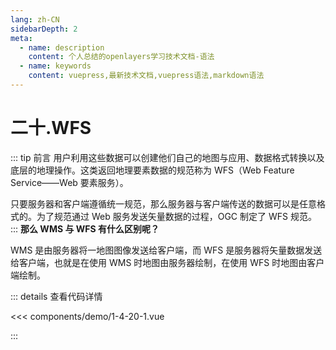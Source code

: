 ```yaml
---
lang: zh-CN
sidebarDepth: 2
meta:
  - name: description
    content: 个人总结的openlayers学习技术文档-语法
  - name: keywords
    content: vuepress,最新技术文档,vuepress语法,markdown语法
---
```


# 二十.WFS

::: tip 前言
用户利用这些数据可以创建他们自己的地图与应用、数据格式转换以及底层的地理操作。这类返回地理要素数据的规范称为 WFS（Web Feature Service——Web 要素服务）。

只要服务器和客户端遵循统一规范，那么服务器与客户端传送的数据可以是任意格式的。为了规范通过 Web 服务发送矢量数据的过程，OGC 制定了 WFS 规范。
:::
**那么 WMS 与 WFS 有什么区别呢？**

WMS 是由服务器将一地图图像发送给客户端，而 WFS 是服务器将矢量数据发送给客户端，也就是在使用 WMS 时地图由服务器绘制，在使用 WFS 时地图由客户端绘制。


  <Container url="http://localhost:8090/resume/demo/?type=openlayers&name=1-4-20-1.vue" />

::: details 查看代码详情

<<< components/demo/1-4-20-1.vue

:::

